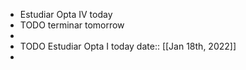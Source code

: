 - Estudiar Opta IV today
- TODO terminar  tomorrow
-
- TODO Estudiar Opta I today
  date:: [[Jan 18th, 2022]]
-